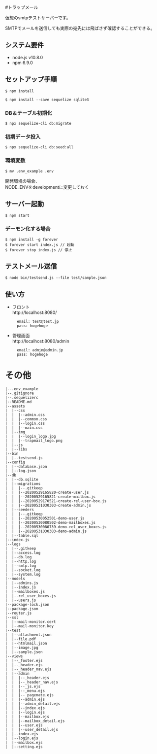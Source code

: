 #トラップメール

仮想のsmtpテストサーバーです。

SMTPでメールを送信しても実際の宛先には飛ばさず確認することができる。

## システム要件

* node.js v10.8.0  
* npm 6.9.0  

## セットアップ手順
```
$ npm install

$ npm install --save sequelize sqlite3
```

### DB＆テーブル初期化
```
$ npx sequelize-cli db:migrate
```

### 初期データ投入
```
$ npx sequelize-cli db:seed:all
```

### 環境変数
```
$ mv .env_example .env
```

開発環境の場合、  
NODE_ENVをdevelopmentに変更しておく

## サーバー起動
```
$ npm start
```

### デーモン化する場合
```
$ npm install -g forever
$ forever start index.js // 起動
$ forever stop index.js // 停止
```

## テストメール送信
```
$ node bin/testsend.js --file test/sample.json
```


## 使い方

* フロント  
http://localhost:8080/ 

        email: test@test.jp  
        pass: hogehoge



* 管理画面  
http://localhost:8080/admin

        email: admin@admin.jp  
        pass: hogehoge

# その他

```
|--.env_example
|--.gitignore
|--.sequelizerc
|--README.md
|--assets
|  |--css
|  |  |--admin.css
|  |  |--common.css
|  |  |--login.css
|  |  |--main.css
|  |--img
|  |  |--login_logo.jpg
|  |  |--trapmail_logo.png
|  |--js
|  |--libs
|--bin
|  |--testsend.js
|--config
|  |--database.json
|  |--log.json
|--db
|  |--db.sqlite
|  |--migrations
|  |  |--.gitkeep
|  |  |--20200529165820-create-user.js
|  |  |--20200529165821-create-mailbox.js
|  |  |--20200529170521-create-rel-user-box.js
|  |  |--20200531030303-create-admin.js
|  |--seeders
|  |  |--.gitkeep
|  |  |--20200530052501-demo-user.js
|  |  |--20200530080502-demo-mailboxes.js
|  |  |--20200530080739-demo-rel_user_boxes.js
|  |  |--20200531030303-demo-admin.js
|  |--table.sql
|--index.js
|--logs
|  |--.gitkeep
|  |--access.log
|  |--db.log
|  |--http.log
|  |--smtp.log
|  |--socket.log
|  |--system.log
|--models
|  |--admins.js
|  |--index.js
|  |--mailboxes.js
|  |--rel_user_boxes.js
|  |--users.js
|--package-lock.json
|--package.json
|--router.js
|--ssl
|  |--mail-monitor.cert
|  |--mail-monitor.key
|--test
|  |--attachment.json
|  |--file.pdf
|  |--htmlmail.json
|  |--image.jpg
|  |--sample.json
|--views
|  |--_footer.ejs
|  |--_header.ejs
|  |--_header_nav.ejs
|  |--admin
|  |  |--_header.ejs
|  |  |--_header_nav.ejs
|  |  |--_js.ejs
|  |  |--_menu.ejs
|  |  |--_pagenate.ejs
|  |  |--admin.ejs
|  |  |--admin_detail.ejs
|  |  |--index.ejs
|  |  |--login.ejs
|  |  |--mailbox.ejs
|  |  |--mailbox_detail.ejs
|  |  |--user.ejs
|  |  |--user_detail.ejs
|  |--index.ejs
|  |--login.ejs
|  |--mailbox.ejs
|  |--setting.ejs
```
